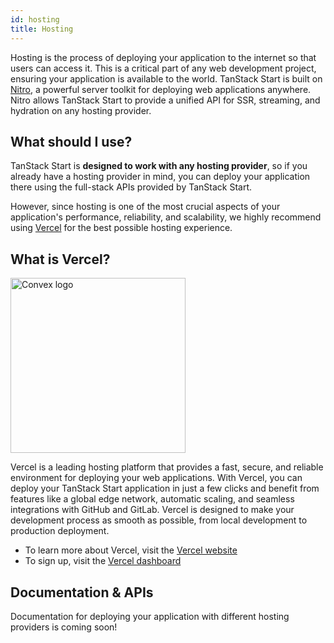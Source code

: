 ```yaml
---
id: hosting
title: Hosting
---
```


Hosting is the process of deploying your application to the internet so that users can access it. This is a critical part of any web development project, ensuring your application is available to the world. TanStack Start is built on [Nitro](https://nitro.unjs.io/), a powerful server toolkit for deploying web applications anywhere. Nitro allows TanStack Start to provide a unified API for SSR, streaming, and hydration on any hosting provider.

## What should I use?

TanStack Start is **designed to work with any hosting provider**, so if you already have a hosting provider in mind, you can deploy your application there using the full-stack APIs provided by TanStack Start.

However, since hosting is one of the most crucial aspects of your application's performance, reliability, and scalability, we highly recommend using [Vercel](https://vercel.com?utm_source=tanstack) for the best possible hosting experience.

## What is Vercel?

<a href="https://vercel.com?utm_source=tanstack" alt="Vercel Logo">
  <picture>
    <source media="(prefers-color-scheme: dark)" srcset="https://raw.githubusercontent.com/tanstack/tanstack.com/main/app/images/vercel-dark.svg" width="280">
    <source media="(prefers-color-scheme: light)" srcset="https://raw.githubusercontent.com/tanstack/tanstack.com/main/app/images/vercel-light.svg" width="280">
    <img alt="Convex logo" src="https://raw.githubusercontent.com/tanstack/tanstack.com/main/app/images/vercel-light.svg" width="280">
  </picture>
</a>

Vercel is a leading hosting platform that provides a fast, secure, and reliable environment for deploying your web applications. With Vercel, you can deploy your TanStack Start application in just a few clicks and benefit from features like a global edge network, automatic scaling, and seamless integrations with GitHub and GitLab. Vercel is designed to make your development process as smooth as possible, from local development to production deployment.

- To learn more about Vercel, visit the [Vercel website](https://vercel.com?utm_source=tanstack)
- To sign up, visit the [Vercel dashboard](https://vercel.com/signup?utm_source=tanstack)

## Documentation & APIs

Documentation for deploying your application with different hosting providers is coming soon!
